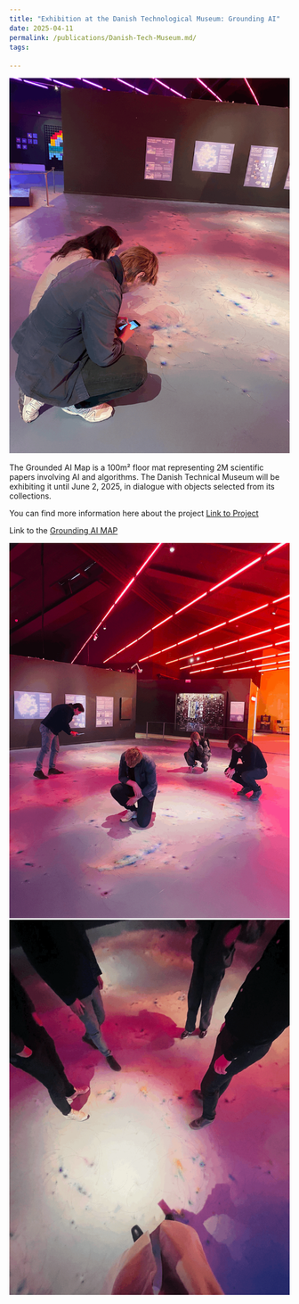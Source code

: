 ```yaml
---
title: "Exhibition at the Danish Technological Museum: Grounding AI"
date: 2025-04-11
permalink: /publications/Danish-Tech-Museum.md/
tags:

---
```

![Grounding-AI-1](/images/Map1.gif)

The Grounded AI Map is a 100m² floor mat representing 2M scientific papers involving AI and algorithms. The Danish Technical Museum will be exhibiting it until June 2, 2025, in dialogue with objects selected from its collections.

You can find more information here about the project [Link to Project](https://grounding-ai.github.io/web-application/#/about/project)

Link to the [Grounding AI MAP](https://grounding-ai.github.io/web-application/#/map)

![Grounding-AI-1](/images/map2.gif)
![Grounding-AI-1](/images/map3.gif)







